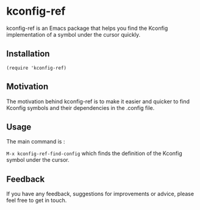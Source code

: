 # kconfig-ref

kconfig-ref is an Emacs package that helps you find the Kconfig implementation
of a symbol under the cursor quickly.

## Installation

```
(require 'kconfig-ref)
```

## Motivation

The motivation behind kconfig-ref is to make it easier and quicker to find
Kconfig symbols and their dependencies in the .config file.


## Usage

The main command is :

` M-x kconfig-ref-find-config ` which finds the definition of the Kconfig symbol under the cursor.

## Feedback

If you have any feedback, suggestions for improvements or advice, please feel
free to get in touch. 
